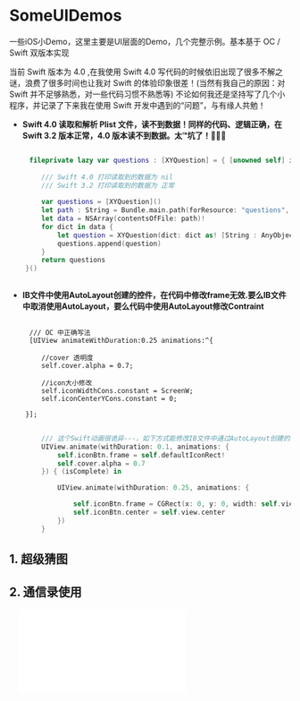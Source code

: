 # SomeUIDemos
一些iOS小Demo，这里主要是UI层面的Demo，几个完整示例。基本基于 OC / Swift 双版本实现

当前 Swift 版本为 4.0 ,在我使用 Swift 4.0 写代码的时候依旧出现了很多不解之谜，浪费了很多时间也让我对 Swift 的体验印象很差！(当然有我自己的原因：对Swift 并不足够熟悉，对一些代码习惯不熟悉等) 不论如何我还是坚持写了几个小程序，并记录了下来我在使用 Swift 开发中遇到的“问题”，与有缘人共勉！

- **Swift 4.0 读取和解析 Plist 文件，读不到数据！同样的代码、逻辑正确，在 Swift 3.2 版本正常，4.0 版本读不到数据。太™坑了！**

``` Swift

     fileprivate lazy var questions : [XYQuestion] = { [unowned self] in
        
        /// Swift 4.0 打印读取到的数据为 nil
        /// Swift 3.2 打印读取到的数据为 正常
        
        var questions = [XYQuestion]()
        let path : String = Bundle.main.path(forResource: "questions", ofType: "plist")!
        let data = NSArray(contentsOfFile: path)!
        for dict in data {
            let question = XYQuestion(dict: dict as! [String : AnyObject])
            questions.append(question)
        }
        return questions
    }()
    
```

- **IB文件中使用AutoLayout创建的控件，在代码中修改frame无效.要么IB文件中取消使用AutoLayout，要么代码中使用AutoLayout修改Contraint**
``` objc        
     
     /// OC 中正确写法
     [UIView animateWithDuration:0.25 animations:^{
        
        //cover 透明度
        self.cover.alpha = 0.7;
        
        //icon大小修改
        self.iconWidthCons.constant = ScreenW;
        self.iconCenterYCons.constant = 0;
        
    }];
```

``` Swift        
        
        /// 这个Swift动画很诡异---，如下方式能修改IB文件中通过AutoLayout创建的控件frame，也仅限于两个动画嵌套，OC中不行<Xcode 版本 9>
        UIView.animate(withDuration: 0.1, animations: {
            self.iconBtn.frame = self.defaultIconRect!   
            self.cover.alpha = 0.7
        }) { (isComplete) in

            UIView.animate(withDuration: 0.25, animations: {

                self.iconBtn.frame = CGRect(x: 0, y: 0, width: self.view.bounds.size.width, height: self.view.bounds.size.width)
                self.iconBtn.center = self.view.center
            })
        }
```

## 1. 超级猜图

## 2. 通信录使用

     ![通讯录传送门](通信录使用/README.md)



